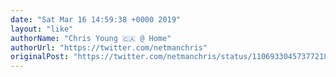 ```yaml
---
date: "Sat Mar 16 14:59:38 +0000 2019"
layout: "like"
authorName: "Chris Young 🇨🇦 @ Home"
authorUrl: "https://twitter.com/netmanchris"
originalPost: "https://twitter.com/netmanchris/status/1106933045737721856"
---
```

